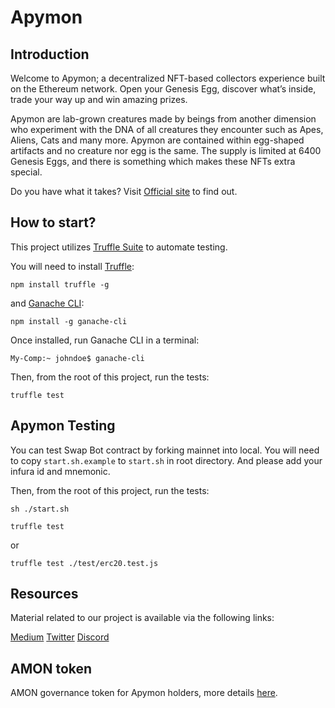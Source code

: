 # Apymon

## Introduction
Welcome to Apymon; a decentralized NFT-based collectors experience built on the Ethereum network. Open your Genesis Egg, discover what’s inside, trade your way up and win amazing prizes.

Apymon are lab-grown creatures made by beings from another dimension who experiment with the DNA of all creatures they encounter such as Apes, Aliens, Cats and many more. Apymon are contained within egg-shaped artifacts and no creature nor egg is the same. The supply is limited at 6400 Genesis Eggs, and there is something which makes these NFTs extra special.

Do you have what it takes?
Visit [Official site](https://apymon.com/) to find out.

## How to start?

This project utilizes [Truffle Suite](https://www.trufflesuite.com/) to automate testing.

You will need to install [Truffle](https://www.trufflesuite.com/truffle):

```
npm install truffle -g
```

and [Ganache CLI](https://github.com/trufflesuite/ganache-cli):

```
npm install -g ganache-cli
```

Once installed, run Ganache CLI in a terminal:

```
My-Comp:~ johndoe$ ganache-cli
```

Then, from the root of this project, run the tests:

```
truffle test
```

## Apymon Testing

You can test Swap Bot contract by forking mainnet into local.
You will need to copy `start.sh.example` to `start.sh` in root directory.
And please add your infura id and mnemonic.

Then, from the root of this project, run the tests:

```
sh ./start.sh
```

```
truffle test
```
or

```
truffle test ./test/erc20.test.js
```

## Resources
Material related to our project is available via the following links:

[Medium](https://medium.com/@apymon)
[Twitter](https://twitter.com/ApymonOfficial)
[Discord](https://discord.gg/K2PQnsJR7h)

## AMON token

AMON governance token for Apymon holders, more details [here](https://apymon.com/amon).